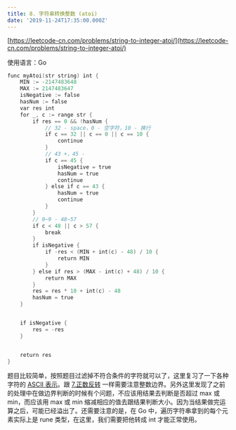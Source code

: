 ```yaml
---
title: 8. 字符串转换整数 (atoi)
date: '2019-11-24T17:35:00.000Z'
---
```


[https://leetcode-cn.com/problems/string-to-integer-atoi/](https://leetcode-cn.com/problems/string-to-integer-atoi/)

使用语言：Go

```Go
func myAtoi(str string) int {
    MIN := -2147483648
    MAX := 2147483647
    isNegative := false
    hasNum := false
    var res int
    for _, c := range str {
        if res == 0 && !hasNum {
            // 32 - space，0 - 空字符，10 - 换行
            if c == 32 || c == 0 || c == 10 {
                continue
            }
            // 43 +，45 -
            if c == 45 {
                isNegative = true
                hasNum = true
                continue
            } else if c == 43 {
                hasNum = true
                continue
            }
        }
        // 0~9 - 48~57
        if c < 48 || c > 57 {
            break
        }
        if isNegative {
            if -res < (MIN + int(c) - 48) / 10 {
                return MIN
            }
        } else if res > (MAX - int(c) + 48) / 10 {
            return MAX
        }
        res = res * 10 + int(c) - 48
        hasNum = true
    }


    if isNegative {
        res = -res
    }


    return res
}
```
题目比较简单，按照题目过滤掉不符合条件的字符就可以了，这里复习了一下各种字符的 [ASCII 表示](https://zh.wikipedia.org/wiki/ASCII)。跟 [7.正数反转](https://blog.lever.wang/algorithm/7/) 一样需要注意整数边界。另外这里发现了之前的处理中在做边界判断的时候有个问题，不应该用结果去判断是否超过 max 或 min，而应该用 max 或 min 缩减相应的值去跟结果判断大小。因为当结果做完运算之后，可能已经溢出了。还需要注意的是，在 Go 中，遍历字符串拿到的每个元素实际上是 rune 类型，在这里，我们需要把他转成 int 才能正常使用。


